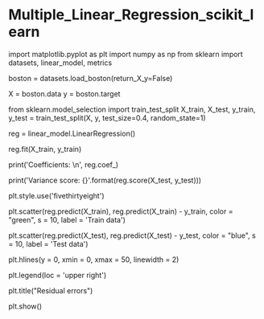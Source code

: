 # Multiple_Linear_Regression_scikit_learn
import matplotlib.pyplot as plt 
import numpy as np 
from sklearn import datasets, linear_model, metrics 
  

boston = datasets.load_boston(return_X_y=False) 

X = boston.data 
y = boston.target 

from sklearn.model_selection import train_test_split 
X_train, X_test, y_train, y_test = train_test_split(X, y, test_size=0.4, 
                                                    random_state=1) 

reg = linear_model.LinearRegression() 

reg.fit(X_train, y_train) 

print('Coefficients: \n', reg.coef_) 

print('Variance score: {}'.format(reg.score(X_test, y_test))) 

plt.style.use('fivethirtyeight') 
 
plt.scatter(reg.predict(X_train), reg.predict(X_train) - y_train, 
            color = "green", s = 10, label = 'Train data') 
  

plt.scatter(reg.predict(X_test), reg.predict(X_test) - y_test, 
            color = "blue", s = 10, label = 'Test data') 
 
plt.hlines(y = 0, xmin = 0, xmax = 50, linewidth = 2) 

plt.legend(loc = 'upper right') 

plt.title("Residual errors") 
 
plt.show() 
